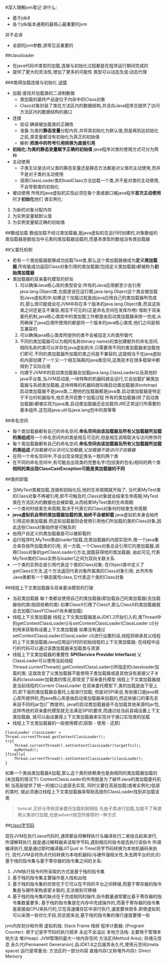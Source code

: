 #深入理解jvm笔记
讲什么:
- 基于jdk8
- 各个jdk版本通用的最核心最重要的jvm

并不会讲
- 全部的jvm参数,讲常见且重要的

##classloader
- 在java代码中类型的加载,连接与初始化过程都是在程序运行期间完成的
- 提供了更大的灵活性,增加了更多的可能性
类型可以动态生成:动态代理

###类得加载连接与初始化
[详情](./classLoader.md)
- 加载:查找并加载类的二进制数据
    - 类加载的最终产品是位于内存中的Class对象
    - Class对象封装了类在方法区内的数据结构,并且向Java程序员提供了访问方法区内的数据结构的接口
- 连接
    - 验证:确保被加载类的正确性
    - 准备:为类的**静态变量**分配内存,并将其初始化为默认值,但是再到达初始化之前,类变量都没有初始化为真正的初始值
    - 解析:**把类中的符号引用转换为直接引用**
- **初始化:为类的静态变量赋予正确的初始值**
java程序对类的使用方式可分为两种
- 主动使用
    - 子类无论是访问父类的静态变量还是静态方法都是对父类的主动使用,而并不是对子类的主动使用
    - 调用ClassLoader类的loadClass方法加载一个类,并不是对类的主动使用,不会导致类的初始化
- 被动使用
所有的java虚拟机实现必须在每个类或接口被java程序**首次主动使用**时才**初始化**他们
类实例化: 
1. 为新的对象分配内存
2. 为实例变量赋默认值
3. 为实例变量赋正确的初始值

##数组加载
数组加载不经过类加载器,是java虚拟机在运行时创建的,对象数组的类加载器是数组当中元素的类加载器加载的,而基本类型的数组没有类加载器

##父委托机制
- 若有一个类加载器能够成功加载Test类,那么这个类加载器被成为**定义类加载器**,所有能成功返回Class对象引用的类加载器(包括定义类加载器)都被称为**初始类加载器**
- 类加载器的双亲委托模型的好处
    1. 可以确保Java核心库的类型安全:所有的Java应用都至少会引用java.lang.Object类,也就是说在运行期,java.lang.Object这个类会被加载到Java虚拟机中;如果这个加载过程是由java应用自己的类加载器所完成的,那么很可能就会在JVM中存在多个版本的java.lang.Object类,而且这些类之间还是互不兼容,相互不可见的(正是命名空间在发挥作用)
    借助于双亲委托机制,java核心类库中的类加载工作都是由启动类加载器来统一完成,从而确保了java应用所使用的都是同一个版本的java核心类库,他们之间是相互兼容的
    2. 可以确保java核心类库所提供的类不会被自定义的类所替代
    3. 不同的类加载器可以为相同名称(binary name)的类创建额外的命名空间,相同名称的类可以并存在java虚拟机中,只需要用不同的类加载器来加载他们即可,不同的类加载器所加载的类之间是不兼容的,这就相当于在java虚拟机内部创建了一个又一个相互隔离的java类空间,这类技术在很多框架中都得到了实际应用
    - 内建于JVM中的启动类加载器会加载java.lang.ClassLoader以及其他的java平台类,当JVM启动是,一块特殊的机器码就会运行,它会加载扩展类加载器与系统类加载器,这块特殊的机器码就叫做启动类加载器(Bootstrap)
    启动类加载器不是java类,二期他的加载器都是java类.启动类加载器是特定于平台的机器指令,他负责开启整个加载过程
    所有的类加载器(除了启动类加载器)都被实现为java类,启动类加载器还会加载供JRE正常运行所需要的基本组件,这包括java.util与java.lang包中的类等等

##命名空间
- 每个类加载器都有自己的命名空间,**命名空间由该加载器及所有父加载器所加载的类组成**用一个命名空间内的类是相互可见的,但是相互调用取决与访问修饰符
- 每个类加载器都有自己的命名空间,**命名空间由该加载器及所有父加载器所加载的类组成***子加载器可以访问父加载器,父加载器不能访问子加载器*
- 在同一个命名空间中,不会出现全限定类名一致的两个类
- 在不同的命名空间中,有可能会出现类的完整名字(包括类的包名)相同的两个类**相同的类出现ClassCastException可能是类加载器的不同**

##类的卸载
- 当MyTest类被加载,连接和初始化后,他的生命周期就开始了; 当代表MyTest类的Class对象不再被引用,即不可触及时,Class对象就会结束生命周期,MyTest类在方法区内的数据也会被卸载,从而结束MyTest类的生命周期
- 一个类何时结束生命周期,取决于代表它的Class对象何时结束生命周期
- **java虚拟机自带的类加载器加载的类,始终不会被卸载** java虚拟机本身会始终引用这些类加载器.而这些加载器则会使用引用他们所加载的类的Class对象,因此这些Class对象始终是可触及的
- 由用户自定义的类加载器是可以被卸载的
- 运行程序时,MyTest类由loader1加载,在类加载器的内部实现中,用一个java集合来存放所加载类的引用; 另一方面,一个Class对象总会引用它的类加载器,调用Class对象的getClassLoader()方法,就能获得他的类加载器; 由此可见,代表MyTest类的Class实例与loader1之间为双向关联关系.
- 一个类的实例总是引用代表这个类的Class对象; 在Object类中定义了getClass()方法,这个方法返回代表对象所属类的Class对象引用; 此外所有Java类都有一个静态属性class,它代表这个类的Class对象

##线程上下文类加载器与双亲委派模型的打破
- 当前类加载器
每个类都会使用自己的类加载器(即加载自己的类加载器)去加载器他的类(指锁依赖的类)
如果ClassX引用了ClassY,那么ClassX的类加载器就会去加载ClassY(ClassY尚未被加载)
- 线程上下文类加载器
线程上下文类加载器是从JDK1.2开始引入的,类Thread中的getContextClassLoader()与setContextClassLoader(ClassLoader cl)分别用来获取和设置上下文类加载器
如果没有通过setContextClassLoader(ClassLoader cl)进行设置的话,线程将继承其父线程的上下文类加载器Java应用运行时的初始线程的上下文类加载器; 在线程中运行的代码可以通过该类加载器来加载类与资源
- 线程上下文类加载器的重要性
**SPI(Service Provider Interface)**
父ClassLoader可以使用当前线程Thread.currentThread().getContextClassLoader()所指定的classloader加载的类; 这就改变了父类加载器不能使用子类加载器或是其他没有直接父子关系的classloader加载类的情况,即改变了双亲委托模型
线程上下文类加载器就是当前线程的Current ClassLoader
在双亲委托模型下,类的加载是由下至上的,即下层的类加载器会委托上层进行加载; 但是对SPI来说,有些接口是java核心库所提供的,而java核心库是由启动类加载器来加载的,而这些接口的事先去来自不同的jar包(厂商提供), java的启动类加载器是不会加载其他来源的jar包,这样传统的双亲委托模型就无法满足SPI的要求,而通过给当前县城设置上下文类加载器, 就可以由设置得上下文类加载器来实现对于接口实现类的加载
- 线程上下文类加载器的一般使用模式(获取 - 使用 - 还原)
```
ClassLoader classLoader = Thread.currentThread.getContextClassLoader();
try{
    Thread.currentThread().setContextClassLoader(targetTccl);
    myMethod();
}finally{
    Thread.currentThread().setContextClassLoader(classLoader);
}
```
如果一个类由类加载器A加载,那么这个类的依赖类也是由相同的类加载器加载的(未加载的情况下) 
ContextClassLoader的作用就是为了破坏Java的类加载委托机制
当高层提供了统一的接口让底层去实现, 同时又要在高层加载(或者实例化)低层的类时, 就必须通过线程上下文类加载器来帮助高层的ClassLoader找到并加载该类
> tomcat 正好与传统双亲委托加载机制相反 先由子类进行加载,加载不了再使用父类进行加载,也是selvect规范所推荐的一种方式

##[class字节码](./class字节码.md)

现在JVM在执行Java代码时,通常都会将解释执行与编译执行二者结合起来进行,
所谓解释执行,就是通过解释器来读取字节码,遇到相应的指令就去执行该指令
所谓编译执行,就是通过即时编译器JIT(just in Time)将字节码转换为本地机器码来执行; 现代JVM会将热点代码转换为本地机器码(与硬件强相关性,失去跨平台的优点)
基于栈的指令集与基于寄存器的指令集之间的关系:
1. JVM执行指令时所采取的方式是基于栈的指令集
2. 基于栈的指令集主要操作是入栈和出栈
3. 基于栈的指令集的优势在于它可以在不同的平台之间移植,而基于寄存器的指令集是与硬件架构紧密关联的,无法做到可移植
4. 基于栈的指令集的缺点在于完成相同的操作,指令数量通常要比基于寄存器的指令集数量要多; 基于栈的指令集是在内存中完成操作的,而基于寄存器的指令集是直接由CPU来执行的,它在高速缓存区中进行执行,速度要快很多,即使虚拟机可以采用一些优化手段,但总提来说,基于栈的指令集的值行速度要慢一些

jvm内存划分和作用
虚拟机栈: Stack Frame 栈帧
程序计数器: (Program Counter): 用于记录字节码的执行顺序 永远不会溢出
本地方法栈: 主要用于管理本地方法
堆(Heap): JVM管理的最大一块内存空间
方法区(Method Area); 存储元信息
永久代(Permanent Generarion),自JDK1.8之后废弃永久代,使用元空间(meta space)
运行是常量池: 方法区的一部分内容
直接内存(又称堆外内存): Direct Memory